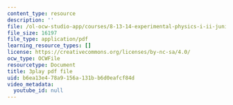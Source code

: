 ```yaml
---
content_type: resource
description: ''
file: /ol-ocw-studio-app/courses/8-13-14-experimental-physics-i-ii-junior-lab-fall-2016-spring-2017/b6ea13e478a9156a131bb6d0eafcf84d_fuHgW6Z4nW0.pdf
file_size: 16197
file_type: application/pdf
learning_resource_types: []
license: https://creativecommons.org/licenses/by-nc-sa/4.0/
ocw_type: OCWFile
resourcetype: Document
title: 3play pdf file
uid: b6ea13e4-78a9-156a-131b-b6d0eafcf84d
video_metadata:
  youtube_id: null
---
```

